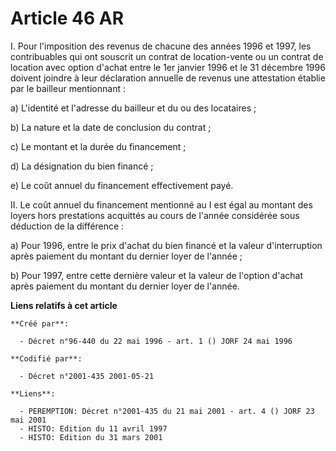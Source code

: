 # Article 46 AR

I. Pour l'imposition des revenus de chacune des années 1996 et 1997, les contribuables qui ont souscrit un contrat de
location-vente ou un contrat de location avec option d'achat entre le 1er janvier 1996 et le 31 décembre 1996 doivent joindre
à leur déclaration annuelle de revenus une attestation établie par le bailleur mentionnant :

a) L'identité et l'adresse du bailleur et du ou des locataires ;

b) La nature et la date de conclusion du contrat ;

c) Le montant et la durée du financement ;

d) La désignation du bien financé ;

e) Le coût annuel du financement effectivement payé.

II. Le coût annuel du financement mentionné au I est égal au montant des loyers hors prestations acquittés au cours de
l'année considérée sous déduction de la différence :

a) Pour 1996, entre le prix d'achat du bien financé et la valeur d'interruption après paiement du montant du dernier loyer de
l'année ;

b) Pour 1997, entre cette dernière valeur et la valeur de l'option d'achat après paiement du montant du dernier loyer de
l'année.

**Liens relatifs à cet article**

	**Créé par**:

	  - Décret n°96-440 du 22 mai 1996 - art. 1 () JORF 24 mai 1996

	**Codifié par**:

	  - Décret n°2001-435 2001-05-21

	**Liens**:

	  - PEREMPTION: Décret n°2001-435 du 21 mai 2001 - art. 4 () JORF 23 mai 2001
	  - HISTO: Edition du 11 avril 1997
	  - HISTO: Edition du 31 mars 2001
